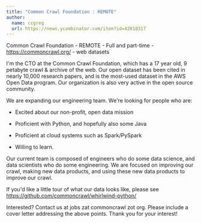```yaml
---
title: "Common Crawl Foundation : REMOTE"
author:
  name: ccgreg
  url: https://news.ycombinator.com/item?id=42018317
---
```

Common Crawl Foundation - REMOTE - Full and part-time - <a href="https:&#x2F;&#x2F;commoncrawl.org&#x2F;" rel="nofollow">https:&#x2F;&#x2F;commoncrawl.org&#x2F;</a> - web datasets

I&#x27;m the CTO at the Common Crawl Foundation, which has a 17 year old, 9
petabyte crawl &amp; archive of the web. Our open dataset has been cited
in nearly 10,000 research papers, and is the most-used dataset in the
AWS Open Data program. Our organization is also very active in the
open source community.

We are expanding our engineering team. We&#x27;re looking for people who are:

* Excited about our non-profit, open data mission

* Proficient with Python, and hopefully also some Java

* Proficient at cloud systems such as Spark&#x2F;PySpark

* Willing to learn.

Our current team is composed of engineers who do some data science,
and data scientists who do some engineering. We are focused on
improving our crawl, making new data products, and using these new
data products to improve our crawl.

If you&#x27;d like a little tour of what our data looks like,
please see <a href="https:&#x2F;&#x2F;github.com&#x2F;commoncrawl&#x2F;whirlwind-python&#x2F;">https:&#x2F;&#x2F;github.com&#x2F;commoncrawl&#x2F;whirlwind-python&#x2F;</a>

Interested? Contact us at jobs zat commoncrawl zot org. Please include
a cover letter addressing the above points. Thank you for your
interest!
<JobApplication />
